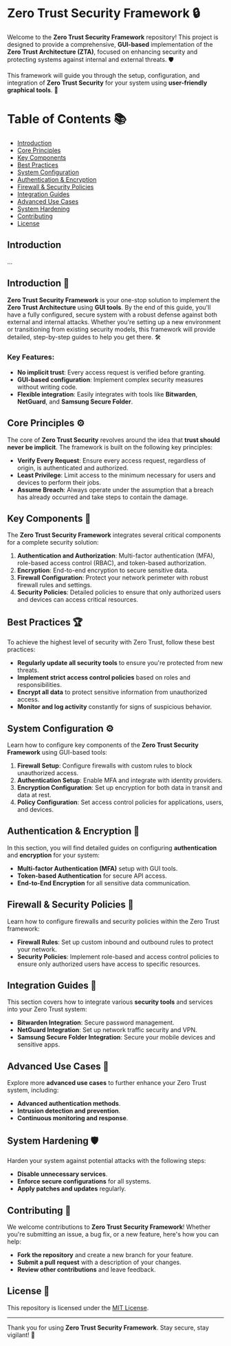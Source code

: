 # Zero Trust Security Framework 🔒

Welcome to the **Zero Trust Security Framework** repository! This project is designed to provide a comprehensive, **GUI-based** implementation of the **Zero Trust Architecture (ZTA)**, focused on enhancing security and protecting systems against internal and external threats. 🛡️

This framework will guide you through the setup, configuration, and integration of **Zero Trust Security** for your system using **user-friendly graphical tools**. 🚀

# Table of Contents 📚

- [Introduction](#introduction)
- [Core Principles](#core-principles)
- [Key Components](#key-components)
- [Best Practices](#best-practices)
- [System Configuration](#system-configuration)
- [Authentication & Encryption](#authentication--encryption)
- [Firewall & Security Policies](#firewall--security-policies)
- [Integration Guides](#integration-guides)
- [Advanced Use Cases](#advanced-use-cases)
- [System Hardening](#system-hardening)
- [Contributing](#contributing)
- [License](#license)

## Introduction
...

## Introduction 👋

**Zero Trust Security Framework** is your one-stop solution to implement the **Zero Trust Architecture** using **GUI tools**. By the end of this guide, you'll have a fully configured, secure system with a robust defense against both external and internal attacks. Whether you're setting up a new environment or transitioning from existing security models, this framework will provide detailed, step-by-step guides to help you get there. 🛠️

### Key Features:
- **No implicit trust**: Every access request is verified before granting.
- **GUI-based configuration**: Implement complex security measures without writing code.
- **Flexible integration**: Easily integrates with tools like **Bitwarden**, **NetGuard**, and **Samsung Secure Folder**.

## Core Principles ⚙️

The core of **Zero Trust Security** revolves around the idea that **trust should never be implicit**. The framework is built on the following key principles:

- **Verify Every Request**: Ensure every access request, regardless of origin, is authenticated and authorized.
- **Least Privilege**: Limit access to the minimum necessary for users and devices to perform their jobs.
- **Assume Breach**: Always operate under the assumption that a breach has already occurred and take steps to contain the damage.

## Key Components 🔑

The **Zero Trust Security Framework** integrates several critical components for a complete security solution:

1. **Authentication and Authorization**: Multi-factor authentication (MFA), role-based access control (RBAC), and token-based authorization.
2. **Encryption**: End-to-end encryption to secure sensitive data.
3. **Firewall Configuration**: Protect your network perimeter with robust firewall rules and settings.
4. **Security Policies**: Detailed policies to ensure that only authorized users and devices can access critical resources.

## Best Practices 🏆

To achieve the highest level of security with Zero Trust, follow these best practices:

- **Regularly update all security tools** to ensure you're protected from new threats.
- **Implement strict access control policies** based on roles and responsibilities.
- **Encrypt all data** to protect sensitive information from unauthorized access.
- **Monitor and log activity** constantly for signs of suspicious behavior.

## System Configuration ⚙️

Learn how to configure key components of the **Zero Trust Security Framework** using GUI-based tools:

1. **Firewall Setup**: Configure firewalls with custom rules to block unauthorized access.
2. **Authentication Setup**: Enable MFA and integrate with identity providers.
3. **Encryption Configuration**: Set up encryption for both data in transit and data at rest.
4. **Policy Configuration**: Set access control policies for applications, users, and devices.

## Authentication & Encryption 🔐

In this section, you will find detailed guides on configuring **authentication** and **encryption** for your system:

- **Multi-factor Authentication (MFA)** setup with GUI tools.
- **Token-based Authentication** for secure API access.
- **End-to-End Encryption** for all sensitive data communication.
  
## Firewall & Security Policies 🚒

Learn how to configure firewalls and security policies within the Zero Trust framework:

- **Firewall Rules**: Set up custom inbound and outbound rules to protect your network.
- **Security Policies**: Implement role-based and access control policies to ensure only authorized users have access to specific resources.

## Integration Guides 🔗

This section covers how to integrate various **security tools** and services into your Zero Trust system:

- **Bitwarden Integration**: Secure password management.
- **NetGuard Integration**: Set up network traffic security and VPN.
- **Samsung Secure Folder Integration**: Secure your mobile devices and sensitive apps.

## Advanced Use Cases 🧠

Explore more **advanced use cases** to further enhance your Zero Trust system, including:

- **Advanced authentication methods**.
- **Intrusion detection and prevention**.
- **Continuous monitoring and response**.

## System Hardening 🛡️

Harden your system against potential attacks with the following steps:

- **Disable unnecessary services**.
- **Enforce secure configurations** for all systems.
- **Apply patches and updates** regularly.

## Contributing 🤝

We welcome contributions to **Zero Trust Security Framework**! Whether you're submitting an issue, a bug fix, or a new feature, here's how you can help:

- **Fork the repository** and create a new branch for your feature.
- **Submit a pull request** with a description of your changes.
- **Review other contributions** and leave feedback.

## License 📝

This repository is licensed under the [MIT License](LICENSE).

---

Thank you for using **Zero Trust Security Framework**. Stay secure, stay vigilant! 🔐
